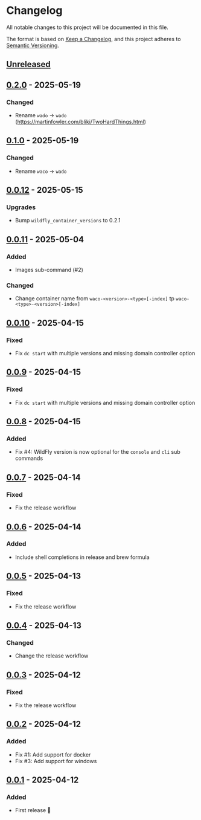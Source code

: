 # Changelog

All notable changes to this project will be documented in this file.

The format is based on [Keep a Changelog](https://keepachangelog.com/en/1.0.0/),
and this project adheres to [Semantic Versioning](https://semver.org/spec/v2.0.0.html).

## [Unreleased]

## [0.2.0] - 2025-05-19

### Changed

- Rename `wado` → `wado` (https://martinfowler.com/bliki/TwoHardThings.html)

## [0.1.0] - 2025-05-19

### Changed

- Rename `waco` → `wado`

## [0.0.12] - 2025-05-15

### Upgrades

- Bump `wildfly_container_versions` to 0.2.1

## [0.0.11] - 2025-05-04

### Added

- Images sub-command (#2)

### Changed

- Change container name from `waco-<version>-<type>[-index]` tp `waco-<type>-<version>[-index]`

## [0.0.10] - 2025-04-15

### Fixed

- Fix `dc start` with multiple versions and missing domain controller option

## [0.0.9] - 2025-04-15

### Fixed

- Fix `dc start` with multiple versions and missing domain controller option

## [0.0.8] - 2025-04-15

### Added

- Fix #4: WildFly version is now optional for the `console` and `cli` sub commands

## [0.0.7] - 2025-04-14

### Fixed

- Fix the release workflow

## [0.0.6] - 2025-04-14

### Added

- Include shell completions in release and brew formula

## [0.0.5] - 2025-04-13

### Fixed

- Fix the release workflow

## [0.0.4] - 2025-04-13

### Changed

- Change the release workflow

## [0.0.3] - 2025-04-12

### Fixed

- Fix the release workflow

## [0.0.2] - 2025-04-12

### Added

- Fix #1: Add support for docker
- Fix #3: Add support for windows

## [0.0.1] - 2025-04-12

### Added

- First release 🎉














[Unreleased]: https://github.com/hpehl/wado/compare/v0.2.0...HEAD
[0.2.0]: https://github.com/hpehl/wado/compare/v0.1.0...v0.2.0
[0.1.0]: https://github.com/hpehl/wado/compare/v0.0.12...v0.1.0
[0.0.12]: https://github.com/hpehl/wado/compare/v0.0.11...v0.0.12
[0.0.11]: https://github.com/hpehl/wado/compare/v0.0.10...v0.0.11
[0.0.10]: https://github.com/hpehl/wado/compare/v0.0.9...v0.0.10
[0.0.9]: https://github.com/hpehl/wado/compare/v0.0.8...v0.0.9
[0.0.8]: https://github.com/hpehl/wado/compare/v0.0.7...v0.0.8
[0.0.7]: https://github.com/hpehl/wado/compare/v0.0.6...v0.0.7
[0.0.6]: https://github.com/hpehl/wado/compare/v0.0.5...v0.0.6
[0.0.5]: https://github.com/hpehl/wado/compare/v0.0.4...v0.0.5
[0.0.4]: https://github.com/hpehl/wado/compare/v0.0.3...v0.0.4
[0.0.3]: https://github.com/hpehl/wado/compare/v0.0.2...v0.0.3
[0.0.2]: https://github.com/hpehl/wado/compare/v0.0.1...v0.0.2
[0.0.1]: https://github.com/hpehl/wado/releases/tag/v0.0.1
